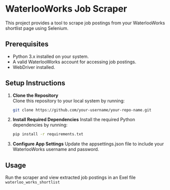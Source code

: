 # WaterlooWorks Job Scraper

This project provides a tool to scrape job postings from your WaterlooWorks shortlist page using Selenium.

## Prerequisites
- Python 3.x installed on your system.
- A valid WaterlooWorks account for accessing job postings.
- WebDriver installed.

## Setup Instructions

1. **Clone the Repository**  
   Clone this repository to your local system by running:
   ```bash
   git clone https://github.com/your-username/your-repo-name.git

2. **Install Required Dependencies**
    Install the required Python dependencies by running:
    ```bash
    pip install -r requirements.txt

3. **Configure App Settings**
Update the appsettings.json file to include your WaterlooWorks username and password.

## Usage
Run the scraper and view extracted job postings in an Exel file `waterloo_works_shortlist`

